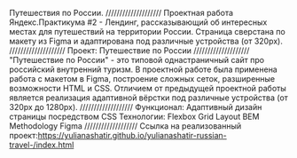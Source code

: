Путешествия по России.
////////////////////
Проектная работа Яндекс.Практикума #2 - Лендинг, рассказывающий об интересных местах для путешествий на территории России. Страница сверстана по макету из Figma и адаптирована под различные устройства (от 320px).
////////////////////
Проект: Путешествие по России
////////////////////
"Путешествие по России" - это типовой однастраничный сайт про российский внутренний туризм. В проектной работе была применена работа с макетом в Figma, построение сложных сеток, разширенные возможности HTML и CSS. Отличием от предыдущей проектной работы является реализация адаптивной вёрстки 
под различные устройства (от 320px до 1280px).
///////////////////
Функционал:
Адаптивный дизайн
страницы посредством CSS
Технологии:
Flexbox
Grid Layout
BEM Methodology
Figma
///////////////////
Ссылка на реализованный проект:https://yulianashatir.github.io/yulianashatir-russian-travel-/index.html





